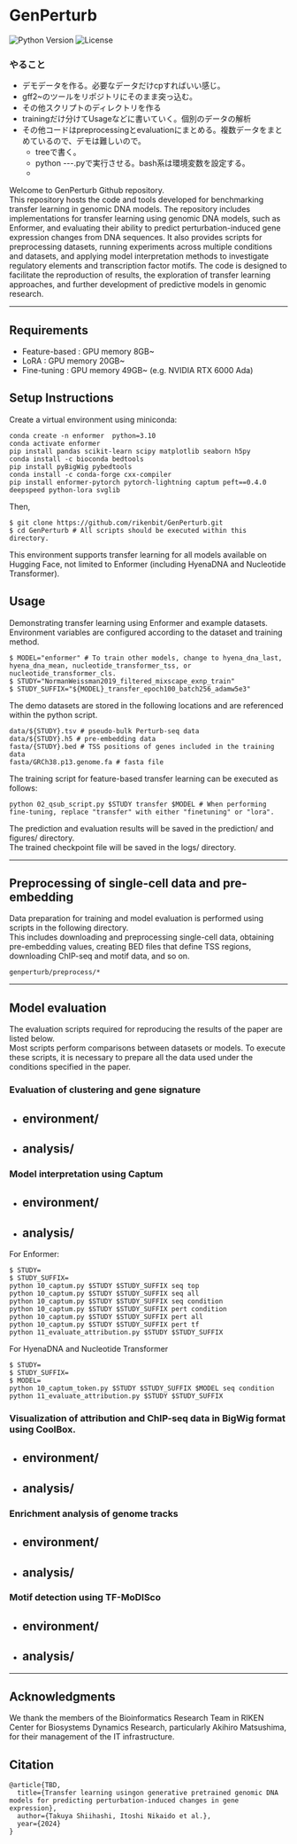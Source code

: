 # GenPerturb
![Python Version](https://img.shields.io/badge/python-3.10-blue)
![License](https://img.shields.io/badge/license-MIT-green)

### やること
- デモデータを作る。必要なデータだけcpすればいい感じ。
- gff2~のツールをリポジトリにそのまま突っ込む。
- その他スクリプトのディレクトリを作る
- trainingだけ分けてUsageなどに書いていく。個別のデータの解析
- その他コードはpreprocessingとevaluationにまとめる。複数データをまとめているので、デモは難しいので。
  - treeで書く。
  - python ---.pyで実行させる。bash系は環境変数を設定する。
  - 

Welcome to GenPerturb Github repository.  
This repository hosts the code and tools developed for benchmarking transfer learning in genomic DNA models. The repository includes implementations for transfer learning using genomic DNA models, such as Enformer, and evaluating their ability to predict perturbation-induced gene expression changes from DNA sequences. It also provides scripts for preprocessing datasets, running experiments across multiple conditions and datasets, and applying model interpretation methods to investigate regulatory elements and transcription factor motifs. The code is designed to facilitate the reproduction of results, the exploration of transfer learning approaches, and further development of predictive models in genomic research.

---
## Requirements
- Feature-based : GPU memory 8GB~
- LoRA : GPU memory 20GB~
- Fine-tuning : GPU memory 49GB~ (e.g. NVIDIA RTX 6000 Ada)

## Setup Instructions
Create a virtual environment using miniconda:
```
conda create -n enformer  python=3.10
conda activate enformer
pip install pandas scikit-learn scipy matplotlib seaborn h5py
conda install -c bioconda bedtools
pip install pyBigWig pybedtools
conda install -c conda-forge cxx-compiler
pip install enformer-pytorch pytorch-lightning captum peft==0.4.0 deepspeed python-lora svglib
```
Then,
```
$ git clone https://github.com/rikenbit/GenPerturb.git
$ cd GenPerturb # All scripts should be executed within this directory.
```

This environment supports transfer learning for all models available on Hugging Face, not limited to Enformer (including HyenaDNA and Nucleotide Transformer).


## Usage
Demonstrating transfer learning using Enformer and example datasets.
Environment variables are configured according to the dataset and training method.
```
$ MODEL="enformer" # To train other models, change to hyena_dna_last, hyena_dna_mean, nucleotide_transformer_tss, or nucleotide_transformer_cls.
$ STUDY="NormanWeissman2019_filtered_mixscape_exnp_train"
$ STUDY_SUFFIX="${MODEL}_transfer_epoch100_batch256_adamw5e3"
```

The demo datasets are stored in the following locations and are referenced within the python script.
```
data/${STUDY}.tsv # pseudo-bulk Perturb-seq data
data/${STUDY}.h5 # pre-embedding data
fasta/{STUDY}.bed # TSS positions of genes included in the training data
fasta/GRCh38.p13.genome.fa # fasta file
```

The training script for feature-based transfer learning can be executed as follows:
```
python 02_qsub_script.py $STUDY transfer $MODEL # When performing fine-tuning, replace "transfer" with either "finetuning" or "lora".
```

The prediction and evaluation results will be saved in the prediction/ and figures/ directory.  
The trained checkpoint file will be saved in the logs/ directory.

---
## Preprocessing of single-cell data and pre-embedding
Data preparation for training and model evaluation is performed using scripts in the following directory.  
This includes downloading and preprocessing single-cell data, obtaining pre-embedding values, creating BED files that define TSS regions, downloading ChIP-seq and motif data, and so on.
```
genperturb/preprocess/*
```

---
## Model evaluation
The evaluation scripts required for reproducing the results of the paper are listed below.  
Most scripts perform comparisons between datasets or models. To execute these scripts, it is necessary to prepare all the data used under the conditions specified in the paper.

### Evaluation of clustering and gene signature
- environment/
  - 
- analysis/
  - 


### Model interpretation using Captum
- environment/
  - 
- analysis/
  - 
For Enformer:
```
$ STUDY=
$ STUDY_SUFFIX=
python 10_captum.py $STUDY $STUDY_SUFFIX seq top
python 10_captum.py $STUDY $STUDY_SUFFIX seq all
python 10_captum.py $STUDY $STUDY_SUFFIX seq condition
python 10_captum.py $STUDY $STUDY_SUFFIX pert condition
python 10_captum.py $STUDY $STUDY_SUFFIX pert all
python 10_captum.py $STUDY $STUDY_SUFFIX pert tf
python 11_evaluate_attribution.py $STUDY $STUDY_SUFFIX
```
For HyenaDNA and Nucleotide Transformer
```
$ STUDY=
$ STUDY_SUFFIX=
$ MODEL=
python 10_captum_token.py $STUDY $STUDY_SUFFIX $MODEL seq condition
python 11_evaluate_attribution.py $STUDY $STUDY_SUFFIX
```

### Visualization of attribution and ChIP-seq data in BigWig format using CoolBox.
- environment/
  - 
- analysis/
  - 
 
    
### Enrichment analysis of genome tracks
- environment/
  - 
- analysis/
  - 


### Motif detection using TF-MoDISco
- environment/
  - 
- analysis/
  - 


---
## Acknowledgments
We thank the members of the Bioinformatics Research Team in RIKEN Center for Biosystems Dynamics Research, particularly Akihiro Matsushima, for their management of the IT infrastructure.

## Citation
```
@article{TBD,
  title={Transfer learning usingon generative pretrained genomic DNA models for predicting perturbation-induced changes in gene expression},
  author={Takuya Shiihashi, Itoshi Nikaido et al.},
  year={2024}
}
```

